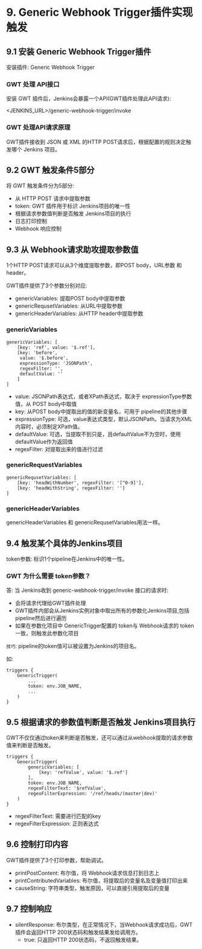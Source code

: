 # 9. Generic Webhook Trigger插件实现触发

## 9.1 安装 Generic Webhook Trigger插件

安装插件: Generic Webhook Trigger

### GWT 处理 API接口

安装 GWT 插件后，Jenkins会暴露一个API(GWT插件处理此API请求): 

<JENKINS_URL>/generic-webhook-trigger/invoke

### GWT 处理API请求原理

GWT插件接收到 JSON 或 XML 的HTTP POST请求后，根据配置的规则决定触发哪个 Jenkins 项目。


## 9.2 GWT 触发条件5部分

将 GWT 触发条件分为5部分:
* 从 HTTP POST 请求中提取参数
* token: GWT 插件用于标识 Jenkins项目的唯一性
* 根据请求参数值判断是否触发 Jenkins项目的执行
* 日志打印控制
* Webhook 响应控制

## 9.3 从 Webhook请求助攻提取参数值

1个HTTP POST请求可以从3个维度提取参数，即POST body，URL参数 和 header。


GWT插件提供了3个参数分别对应:
* genericVariables: 提取POST body中提取参数
* genericRequsetVariables: 从URL中提取参数
* genericHeaderVariables: 从HTTP header中提取参数

### genericVariables

`````
genericVariables: [
    [key: 'ref', value: '$.ref'],
    [key: 'before',
     value: '$.before',
     expressionType: 'JSONPath',
     regexFilter: '',
     defaultValue: ''
    ]
]
`````

* value: JSONPath表达式，或者XPath表达式，取决于 expressionType参数值，从 POST body中取值
* key: 从POST body中提取出的值的新变量名，可用于 pipeline的其他步骤
* expressionType: 可选，value表达式类型，默认JSONPath。当请求为XML内容时，必须制定XPath值。
* defaultValue: 可选，当提取不到只是，且defaultValue不为空时，使用defaultValue作为返回值
* regexFilter: 对提取出来的值进行过滤

### genericRequestVariables

```
genericRequsetVariables: [
    [key: 'headWithNumber', regexFilter: '[^0-9]'],
    [key: 'headWithString', regexFilter: '']
]
```

### genericHeaderVariables

genericHeaderVariables 和 genericRequsetVariables用法一样。


## 9.4 触发某个具体的Jenkins项目

token参数: 标识1个pipeline在Jenkins中的唯一性。


### GWT 为什么需要 token参数？
答: 当 Jenkins收到 generic-webhook-trigger/invoke 接口的请求时:
* 会将请求代理给GWT插件处理
* GWT插件内部会从Jenkins实例对象中取出所有的参数化Jenkins项目,包括 pipeline然后进行遍历
* 如果在参数化项目中 GenericTrigger配置的 token与 Webhook请求的 token一致，则触发此参数化项目

`技巧`: pipeline的token值可以被设置为Jenkins的项目名。

如:

```
triggers {
    GenericTrigger(
        ...
        token: env.JOB_NAME,
        ...
    )
}
```

## 9.5 根据请求的参数值判断是否触发 Jenkins项目执行

GWT不仅仅通过token来判断是否触发，还可以通过从webhook提取的请求参数值来判断是否触发。

```
triggers {
    GenericTrigger(
        genericVariables: [
            [key: 'refValue', value: '$.ref']
        ],
        token: env.JOB_NAME,
        regexFilterText: '$refValue',
        regexFilterExpression: '/ref/heads/(master|dev)'
    )
}
```

* regexFilterText: 需要进行匹配的key
* regexFilterExpression: 正则表达式

## 9.6 控制打印内容

GWT插件提供了3个打印参数，帮助调试。

* printPostContent: 布尔值，将 Webhook请求信息打到日志上
* printContributedVariables: 布尔值，将提取后的变量名及变量值打印出来
* causeString: 字符串类型，触发原因，可以直接引用提取后的变量


## 9.7 控制响应
* silentResponse: 布尔类型，在正常情况下，当Webhook请求成功后，GWT插件会返回HTTP 200状态码和触发结果发给调用方。
    * true: 只返回HTTP 200状态码，不返回触发结果。 